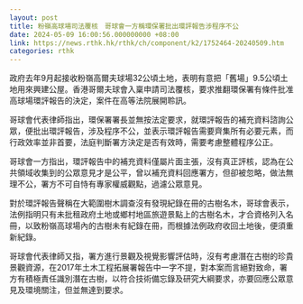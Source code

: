 ```yaml
---
layout: post
title: 粉嶺高球場司法覆核　哥球會一方稱環保署批出環評報告涉程序不公
date: 2024-05-09 16:00:56.000000000 +08:00
link: https://news.rthk.hk/rthk/ch/component/k2/1752464-20240509.htm
categories: rthk
---
```


政府去年9月起接收粉嶺高爾夫球場32公頃土地，表明有意把「舊場」9.5公頃土地用來興建公屋。香港哥爾夫球會入稟申請司法覆核，要求推翻環保署有條件批准高球場環評報告的決定，案件在高等法院展開聆訊。

哥球會代表律師指出，環保署署長並無按法定要求，就環評報告的補充資料諮詢公眾，便批出環評報告，涉及程序不公，並表示環評報告需要齊集所有必要元素，而行政效率並非首要，法庭判斷署方決定是否有效時，需要考慮整體程序公正。

哥球會一方指出，環評報告中的補充資料僅屬片面主張，沒有真正評核，認為在公共領域收集到的公眾意見才是公平，曾以補充資料回應署方，但卻被忽略，做法無理不公，署方不可自恃有專家權威觀點，過濾公眾意見。

對於環評報告聲稱在大範圍樹木調查沒有發現紀錄在冊的古樹名木，哥球會表示，法例指明只有未批租政府土地或鄉村地區旅遊景點上的古樹名木，才合資格列入名冊，以致粉嶺高球場內的古樹未有紀錄在冊，而根據法例政府收回土地後，便須重新紀錄。

哥球會代表律師又指，署方進行景觀及視覺影響評估時，沒有考慮潛在古樹的珍貴景觀資源，在2017年土木工程拓展署報告中一字不提，對本案而言絕對致命，署方有積極責任識別潛在古樹，以符合技術備忘錄及研究大綱要求，亦要回應公眾意見及環境關注，但並無達到要求。

